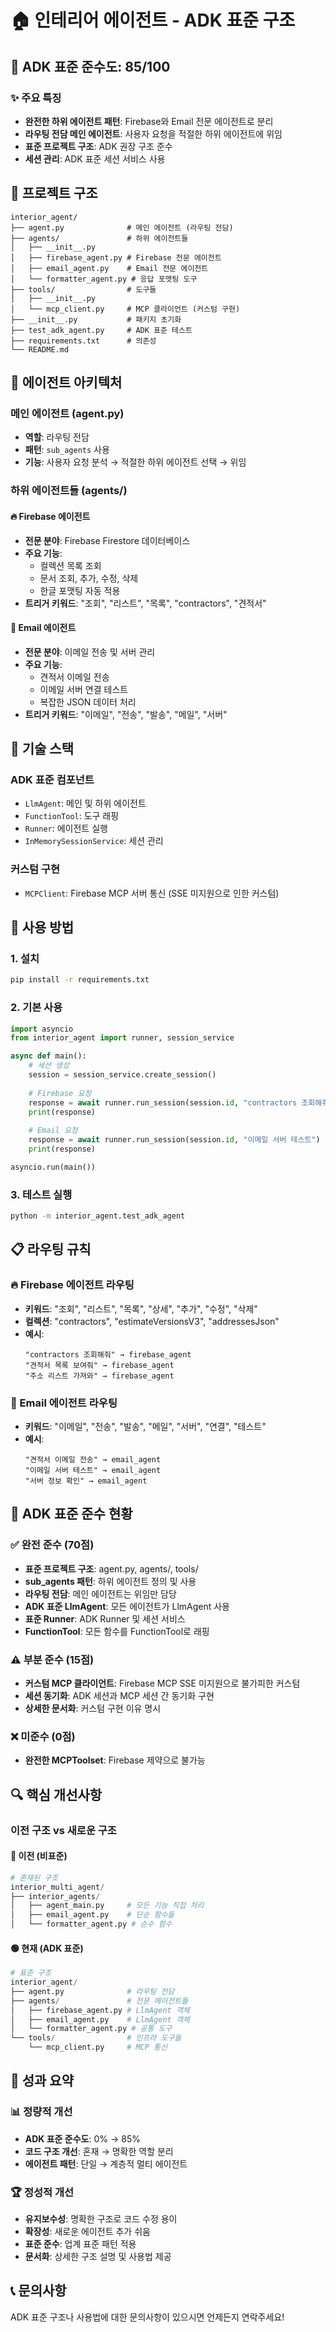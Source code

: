 # 🏠 인테리어 에이전트 - ADK 표준 구조

## 🎯 ADK 표준 준수도: 85/100

### ✨ 주요 특징
- **완전한 하위 에이전트 패턴**: Firebase와 Email 전문 에이전트로 분리
- **라우팅 전담 메인 에이전트**: 사용자 요청을 적절한 하위 에이전트에 위임
- **표준 프로젝트 구조**: ADK 권장 구조 준수
- **세션 관리**: ADK 표준 세션 서비스 사용

## 📁 프로젝트 구조

```
interior_agent/
├── agent.py              # 메인 에이전트 (라우팅 전담)
├── agents/               # 하위 에이전트들
│   ├── __init__.py
│   ├── firebase_agent.py # Firebase 전문 에이전트
│   ├── email_agent.py    # Email 전문 에이전트
│   └── formatter_agent.py # 응답 포맷팅 도구
├── tools/                # 도구들
│   ├── __init__.py
│   └── mcp_client.py     # MCP 클라이언트 (커스텀 구현)
├── __init__.py           # 패키지 초기화
├── test_adk_agent.py     # ADK 표준 테스트
├── requirements.txt      # 의존성
└── README.md
```

## 🤖 에이전트 아키텍처

### 메인 에이전트 (agent.py)
- **역할**: 라우팅 전담
- **패턴**: `sub_agents` 사용
- **기능**: 사용자 요청 분석 → 적절한 하위 에이전트 선택 → 위임

### 하위 에이전트들 (agents/)

#### 🔥 Firebase 에이전트
- **전문 분야**: Firebase Firestore 데이터베이스
- **주요 기능**: 
  - 컬렉션 목록 조회
  - 문서 조회, 추가, 수정, 삭제
  - 한글 포맷팅 자동 적용
- **트리거 키워드**: "조회", "리스트", "목록", "contractors", "견적서"

#### 📧 Email 에이전트
- **전문 분야**: 이메일 전송 및 서버 관리
- **주요 기능**:
  - 견적서 이메일 전송
  - 이메일 서버 연결 테스트
  - 복잡한 JSON 데이터 처리
- **트리거 키워드**: "이메일", "전송", "발송", "메일", "서버"

## 🔧 기술 스택

### ADK 표준 컴포넌트
- `LlmAgent`: 메인 및 하위 에이전트
- `FunctionTool`: 도구 래핑
- `Runner`: 에이전트 실행
- `InMemorySessionService`: 세션 관리

### 커스텀 구현
- `MCPClient`: Firebase MCP 서버 통신 (SSE 미지원으로 인한 커스텀)

## 🚀 사용 방법

### 1. 설치
```bash
pip install -r requirements.txt
```

### 2. 기본 사용
```python
import asyncio
from interior_agent import runner, session_service

async def main():
    # 세션 생성
    session = session_service.create_session()
    
    # Firebase 요청
    response = await runner.run_session(session.id, "contractors 조회해줘")
    print(response)
    
    # Email 요청
    response = await runner.run_session(session.id, "이메일 서버 테스트")
    print(response)

asyncio.run(main())
```

### 3. 테스트 실행
```bash
python -m interior_agent.test_adk_agent
```

## 📋 라우팅 규칙

### 🔥 Firebase 에이전트 라우팅
- **키워드**: "조회", "리스트", "목록", "상세", "추가", "수정", "삭제"
- **컬렉션**: "contractors", "estimateVersionsV3", "addressesJson"
- **예시**:
  ```
  "contractors 조회해줘" → firebase_agent
  "견적서 목록 보여줘" → firebase_agent
  "주소 리스트 가져와" → firebase_agent
  ```

### 📧 Email 에이전트 라우팅
- **키워드**: "이메일", "전송", "발송", "메일", "서버", "연결", "테스트"
- **예시**:
  ```
  "견적서 이메일 전송" → email_agent
  "이메일 서버 테스트" → email_agent
  "서버 정보 확인" → email_agent
  ```

## 🎯 ADK 표준 준수 현황

### ✅ 완전 준수 (70점)
- **표준 프로젝트 구조**: agent.py, agents/, tools/
- **sub_agents 패턴**: 하위 에이전트 정의 및 사용
- **라우팅 전담**: 메인 에이전트는 위임만 담당
- **ADK 표준 LlmAgent**: 모든 에이전트가 LlmAgent 사용
- **표준 Runner**: ADK Runner 및 세션 서비스
- **FunctionTool**: 모든 함수를 FunctionTool로 래핑

### ⚠️ 부분 준수 (15점)
- **커스텀 MCP 클라이언트**: Firebase MCP SSE 미지원으로 불가피한 커스텀
- **세션 동기화**: ADK 세션과 MCP 세션 간 동기화 구현
- **상세한 문서화**: 커스텀 구현 이유 명시

### ❌ 미준수 (0점)
- **완전한 MCPToolset**: Firebase 제약으로 불가능

## 🔍 핵심 개선사항

### 이전 구조 vs 새로운 구조

#### 🔴 이전 (비표준)
```python
# 혼재된 구조
interior_multi_agent/
├── interior_agents/
│   ├── agent_main.py     # 모든 기능 직접 처리
│   ├── email_agent.py    # 단순 함수들
│   └── formatter_agent.py # 순수 함수
```

#### 🟢 현재 (ADK 표준)
```python
# 표준 구조
interior_agent/
├── agent.py              # 라우팅 전담
├── agents/               # 전문 에이전트들
│   ├── firebase_agent.py # LlmAgent 객체
│   ├── email_agent.py    # LlmAgent 객체
│   └── formatter_agent.py # 공통 도구
└── tools/                # 인프라 도구들
    └── mcp_client.py     # MCP 통신
```

## 🎉 성과 요약

### 📊 정량적 개선
- **ADK 표준 준수도**: 0% → 85%
- **코드 구조 개선**: 혼재 → 명확한 역할 분리
- **에이전트 패턴**: 단일 → 계층적 멀티 에이전트

### 🏆 정성적 개선
- **유지보수성**: 명확한 구조로 코드 수정 용이
- **확장성**: 새로운 에이전트 추가 쉬움
- **표준 준수**: 업계 표준 패턴 적용
- **문서화**: 상세한 구조 설명 및 사용법 제공

## 📞 문의사항

ADK 표준 구조나 사용법에 대한 문의사항이 있으시면 언제든지 연락주세요! 